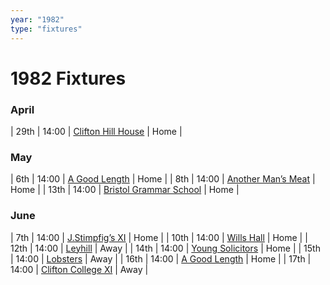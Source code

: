 ```yaml
---
year: "1982"
type: "fixtures"
---
```


# 1982 Fixtures

### April

| 29th | 14:00 | [Clifton Hill House](clifton-hill-house) | Home |

### May

| 6th | 14:00 | [A Good Length](1982/games/a-good-length) | Home |
| 8th | 14:00 | [Another Man’s Meat](1982/games/another-mans-meat) | Home |
| 13th | 14:00 | [Bristol Grammar School](1982/games/bristol-grammar-school) | Home |

### June

| 7th | 14:00 | [J.Stimpfig’s XI](1982/games/j-stimfigs-xi) | Home |
| 10th | 14:00 | [Wills Hall](1982/games/wills-hall) | Home |
| 12th | 14:00 | [Leyhill](1982/games/leyhill) | Away |
| 14th | 14:00 | [Young Solicitors](1982/games/young-solicitors) | Home |
| 15th | 14:00 | [Lobsters](1982/games/lobsters) | Away |
| 16th | 14:00 | [A Good Length](1982/games/a-good-length) | Home |
| 17th | 14:00 | [Clifton College XI](1982/games/clifton-college-xi) | Away |